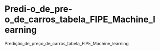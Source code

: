 # Predi-o_de_pre-o_de_carros_tabela_FIPE_Machine_learning
Predição_de_preço_de_carros_tabela_FIPE_Machine_learning
